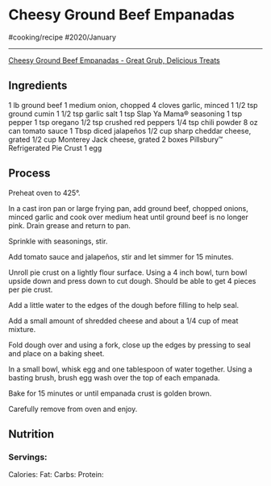 # Cheesy Ground Beef Empanadas
#cooking/recipe #2020/January 
- - - -
[Cheesy Ground Beef Empanadas - Great Grub, Delicious Treats](https://www.greatgrubdelicioustreats.com/cheesy-ground-beef-empanadas/)

## Ingredients
1 lb ground beef
1 medium onion, chopped
4 cloves garlic, minced
1 1/2 tsp ground cumin
1 1/2 tsp garlic salt
1 tsp Slap Ya Mama® seasoning
1 tsp pepper
1 tsp oregano
1/2 tsp crushed red peppers
1/4 tsp chili powder
8 oz can tomato sauce
1 Tbsp diced jalapeños
1/2 cup sharp cheddar cheese, grated
1/2 cup Monterey Jack cheese, grated
2 boxes Pillsbury™ Refrigerated Pie Crust
1 egg

## Process
Preheat oven to 425°.

In a cast iron pan or large frying pan, add ground beef, chopped onions, minced garlic and cook over medium heat until ground beef is no longer pink. Drain grease and return to pan.

Sprinkle with seasonings, stir. 

Add tomato sauce and jalapeños, stir and let simmer for 15 minutes.

Unroll pie crust on a lightly flour surface. Using a 4 inch bowl, turn bowl upside down and press down to cut dough. Should be able to get 4 pieces per pie crust.

Add a little water to the edges of the dough before filling to help seal.

Add a small amount of shredded cheese and about a 1/4 cup of meat mixture.

Fold dough over and using a fork, close up the edges by pressing to seal and place on a baking sheet.

In a small bowl, whisk egg and one tablespoon of water together. Using a basting brush, brush egg wash over the top of each empanada. 

Bake for 15 minutes or until empanada crust is golden brown.

Carefully remove from oven and enjoy.

## Nutrition
### Servings:
Calories: 
Fat: 
Carbs: 
Protein: 